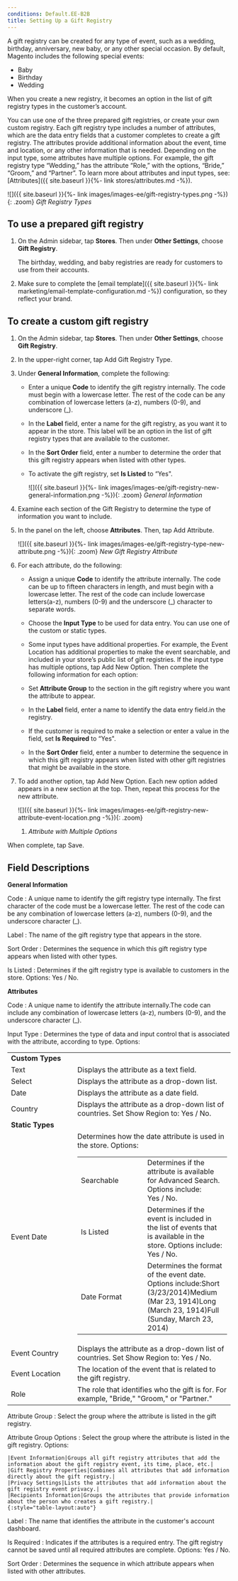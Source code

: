 ```yaml
---
conditions: Default.EE-B2B
title: Setting Up a Gift Registry
---
```


A gift registry can be created for any type of event, such as a wedding, birthday, anniversary, new baby, or any other special occasion. By default, Magento includes the following special events:

* Baby
* Birthday
* Wedding

When you create a new registry, it becomes an option in the list of gift registry types in the customer’s account.

You can use one of the three prepared gift registries, or create your own custom registry. Each gift registry type includes a number of attributes, which are the data entry fields that a customer completes to create a gift registry. The attributes provide additional information about the event, time and location, or any other information that is needed. Depending on the input type, some attributes have multiple options. For example, the gift registry type “Wedding,” has the attribute “Role,” with the options, “Bride,” “Groom,” and “Partner”. To learn more about attributes and input types, see: [Attributes]({{ site.baseurl }}{%- link stores/attributes.md -%}).

![]({{ site.baseurl }}{%- link images/images-ee/gift-registry-types.png -%}){: .zoom}
*Gift Registry Types*

## To use a prepared gift registry

1. On the Admin sidebar, tap **Stores**. Then under **Other Settings**, choose **Gift Registry**.

    The birthday, wedding, and baby registries are ready for customers to use from their accounts.

1. Make sure to complete the [email template]({{ site.baseurl }}{%- link marketing/email-template-configuration.md -%}) configuration, so they reflect your brand.

## To create a custom gift registry

1. On the Admin sidebar, tap **Stores**. Then under **Other Settings**, choose **Gift Registry**.

1. In the upper-right corner, tap <span class="btn">Add Gift Registry Type</span>.

1. Under **General Information**, complete the following:

    * Enter a unique **Code** to identify the gift registry internally. The code must begin with a lowercase letter. The rest of the code can be any combination of lowercase letters (a-z), numbers (0-9), and underscore (_).

    * In the **Label** field, enter a name for the gift registry, as you want it to appear in the store. This label will be an option in the list of gift registry types that are available to the customer.

    * In the **Sort Order** field, enter a number to determine the order that this gift registry appears when listed with other types.

    * To activate the gift registry, set **Is Listed** to “Yes".

        ![]({{ site.baseurl }}{%- link images/images-ee/gift-registry-new-general-information.png -%}){: .zoom}
        *General Information*

1. Examine each section of the Gift Registry to determine the type of information you want to include.

1. In the panel on the left, choose **Attributes**. Then, tap <span class="btn">Add Attribute</span>.

    ![]({{ site.baseurl }}{%- link images/images-ee/gift-registry-type-new-attribute.png -%}){: .zoom}
    *New Gift Registry Attribute*

1. For each attribute, do the following:

    * Assign a unique **Code** to identify the attribute internally. The code can be up to fifteen characters in length, and must begin with a lowercase letter. The rest of the code can include lowercase letters(a-z), numbers (0-9) and the underscore (_) character to separate words.

    * Choose the **Input Type** to be used for data entry. You can use one of the custom or static types.

    * Some input types have additional properties. For example, the Event Location has additional properties to make the event searchable, and included in your store’s public list of gift registries. If the input type has multiple options, tap <span class="btn">Add New Option</span>. Then complete the following information for each option:

    * Set **Attribute Group** to the section in the gift registry where you want the attribute to appear.

    * In the **Label** field, enter a name to identify the data entry field.in the registry.

    * If the customer is required to make a selection or enter a value in the field, set **Is Required** to “Yes".

    * In the **Sort Order** field, enter a number to determine the sequence in which this gift registry appears when listed with other gift registries that might be available in the store.

1. To add another option, tap <span class="btn">Add New Option</span>. Each new option added appears in a new section at the top. Then, repeat this process for the new attribute.

    ![]({{ site.baseurl }}{%- link images/images-ee/gift-registry-new-attribute-event-location.png -%}){: .zoom}
    1. *Attribute with Multiple Options*

When complete, tap <span class="btn">Save</span>.

## Field Descriptions

**General Information**

Code
: A unique name to identify the gift registry type internally. The first character of the code must be a lowercase letter. The rest of the code can be any combination of lowercase letters (a-z), numbers (0-9), and the underscore character (_).

Label
: The name of the gift registry type that appears in the store.

Sort Order
: Determines the sequence in which this gift registry type appears when listed with other types.

Is Listed
: Determines if the gift registry type is available to customers in the store. Options: Yes / No.

**Attributes**

Code
: A unique name to identify the attribute internally.The  code can include any combination of lowercase letters (a-z), numbers (0-9), and the underscore character (_).

Input Type
: Determines the type of data and input control that is associated with the attribute, according to type. Options:
    <table><col WIDTH="150">
    <col WIDTH="auto"><tbody><tr><td colspan="2"><b>Custom Types</b>
    </td></tr><tr><td>Text</td><td>Displays the attribute as a text field.</td></tr><tr><td>Select</td><td>Displays the attribute as a drop-down list.</td></tr><tr><td>Date</td><td>Displays the attribute as a date field.</td></tr><tr><td>Country</td><td>Displays the attribute as a drop-down list of countries. Set Show Region to: Yes / No.</td></tr>
    <tr><td colspan="2"><b>Static Types</b></td></tr><tr><td>Event Date</td><td>Determines how the date attribute is used in the store. Options:<table><col WIDTH="150">
    <col WIDTH="auto"><tbody><tr><td>Searchable</td><td>Determines if the attribute is available for Advanced Search. Options include: Yes / No.</td></tr><tr><td>Is Listed</td><td>Determines if the event is included in the list of events that is available in the store. Options include: Yes / No.</td></tr><tr><td>Date Format</td><td>Determines the format of the event date. Options include:Short (3/23/2014)Medium (Mar 23, 1914)Long (March 23, 1914)Full (Sunday, March 23, 2014)</td></tr></tbody></table></td></tr>
    <tr><td>Event Country</td><td>Displays the attribute as a drop-down list of countries. Set Show Region to: Yes / No.</td></tr><tr><td>Event Location</td><td>The location of the event that is related to the gift registry.</td></tr><tr><td>Role</td><td>The role that identifies who the gift is for. For example, "Bride," "Groom," or "Partner."</td></tr></tbody></table>

Attribute Group
: Select the group where the attribute is listed in the gift registry.

Attribute Group Options
: Select the group where the attribute is listed in the gift registry. Options:
    
    |Event Information|Groups all gift registry attributes that add the information about the gift registry event, its time, place, etc.|
    |Gift Registry Properties|Combines all attributes that add information directly about the gift registry.|
    |Privacy Settings|Lists the attributes that add information about the gift registry event privacy.|
    |Recipients Information|Groups the attributes that provide information about the person who creates a gift registry.|
    {:style="table-layout:auto"}

Label
: The name that identifies the attribute in the customer's account dashboard.

Is Required
: Indicates if the attributes is a required entry. The gift registry cannot be saved until all required attributes are complete. Options: Yes / No.

Sort Order
: Determines the sequence in which attribute appears when listed with other attributes.
